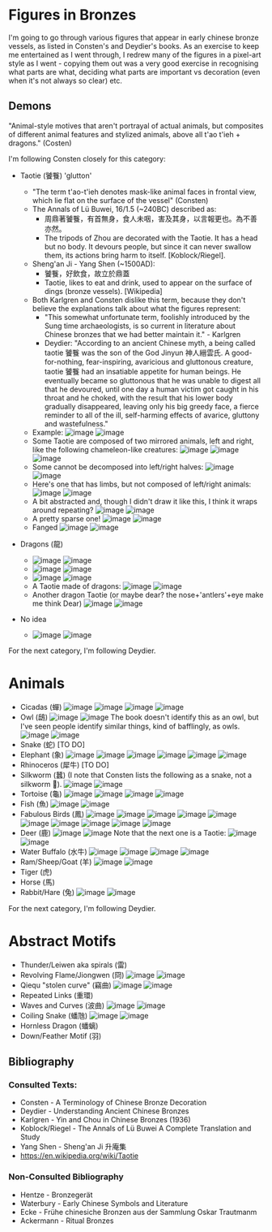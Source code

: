 # Figures in Bronzes 

I'm going to go through various figures that appear in early chinese bronze vessels, as listed in Consten's and Deydier's books.  As an exercise to keep me entertained as I went through, I redrew many of the figures in a pixel-art style as I went - copying them out was a very good exercise in recognising what parts are what, deciding what parts are important vs decoration (even when it's not always so clear) etc.

## Demons

"Animal-style motives that aren't portrayal of actual animals, but composites of different animal features and stylized animals, above all t'ao t'ieh + dragons." (Costen)

I'm following Consten closely for this category:

* Taotie (饕餮) 'glutton'
  * "The term t'ao-t'ieh denotes mask-like animal faces in frontal view, which lie flat on the surface of the vessel" (Consten)
  * The Annals of Lü Buwei, 16/1.5 (~240BC) described as:
    * 周鼎著饕餮，有首無身，食人未咽，害及其身，以言報更也。為不善亦然。
    * The tripods of Zhou are decorated with the Taotie.  It has a head but no body. It devours people, but since it can never swallow them, its actions bring harm to itself. [Koblock/Riegel].
  * Sheng'an Ji - Yang Shen (~1500AD):
    * 饕餮，好飲食，故立於鼎蓋
    * Taotie, likes to eat and drink, used to appear on the surface of dings (bronze vessels). [Wikipedia]
  * Both Karlgren and Consten dislike this term, because they don't believe the explanations talk about what the figures represent:
    * "This somewhat unfortunate term, foolishly introduced by the Sung time archaeologists, is so current in literature about Chinese bronzes that we had better maintain it." - Karlgren
    * Deydier: "According to an ancient Chinese myth, a being called taotie 饕餮 was the son of the God Jinyun 神人縉雲氏. A good-for-nothing, fear-inspiring, avaricious and gluttonous creature, taotie 饕餮 had an insatiable appetite for human beings. He eventually became so gluttonous that he was unable to digest all that he devoured, until one day a human victim got caught in his throat and he choked, with the result that his lower body gradually disappeared, leaving only his big greedy face, a fierce reminder to all of the ill, self-harming effects of avarice, gluttony and wastefulness."
  * Example:
    ![image](https://user-images.githubusercontent.com/465632/229495928-57e8a213-dcb4-4533-9453-4287033c797b.png)
    ![image](https://user-images.githubusercontent.com/465632/229495934-f417d1cf-b245-4844-8d1b-26ded9fadee8.png)
  * Some Taotie are composed of two mirrored animals, left and right, like the following chameleon-like creatures:
    ![image](https://user-images.githubusercontent.com/465632/229496123-33077fba-bcbe-4f09-9daa-c56723db0b62.png)
    ![image](https://user-images.githubusercontent.com/465632/229497083-912f04d6-e16d-4600-bb3f-4edc3b837f8d.png)
    ![image](https://user-images.githubusercontent.com/465632/229496883-85b2d52b-bd49-48f4-85eb-868cd0b46564.png)
  * Some cannot be decomposed into left/right halves:
    ![image](https://user-images.githubusercontent.com/465632/229508285-98406833-1f70-4d6d-b418-d17286701bf6.png)
    ![image](https://user-images.githubusercontent.com/465632/229508424-bc5dd0e8-9350-4986-948a-9d0bd8016402.png)
  * Here's one that has limbs, but not composed of left/right animals:
    ![image](https://user-images.githubusercontent.com/465632/229519626-cd806ff3-7bf7-4312-86aa-83153ffc33bd.png)
    ![image](https://user-images.githubusercontent.com/465632/229520591-6f71a1df-2f4b-4c9a-98f8-2d9839c926db.png)
  * A bit abstracted and, though I didn't draw it like this, I think it wraps around repeating?
    ![image](https://user-images.githubusercontent.com/465632/229547536-2549923f-2730-4702-919a-c7f8020097da.png)
    ![image](https://user-images.githubusercontent.com/465632/229547594-7f71fcba-9716-485b-afb8-0d6a1579f6f5.png)
  * A pretty sparse one!
    ![image](https://user-images.githubusercontent.com/465632/229548730-3789baac-31ed-4272-aac5-d627a012e48c.png)
    ![image](https://user-images.githubusercontent.com/465632/229548830-4e3551c6-9bee-444f-828c-e26df63d766d.png)
  * Fanged
    ![image](https://user-images.githubusercontent.com/465632/229549674-1fa4071c-ae55-41f9-88db-d1e8200730fd.png)
    ![image](https://user-images.githubusercontent.com/465632/229549715-1a89e650-fd7e-4b2b-8f58-560b1fb49e11.png)

* Dragons (龍)
  * ![image](https://user-images.githubusercontent.com/465632/229531748-5b0fba5a-6672-4844-885a-95cc4a43f10f.png)
    ![image](https://user-images.githubusercontent.com/465632/229531956-1f60ebd1-3020-489a-844b-5990e3b6c0dc.png)
  * ![image](https://user-images.githubusercontent.com/465632/229532282-12f73358-1696-48b6-b836-4cd8d8a429cc.png)
    ![image](https://user-images.githubusercontent.com/465632/229532289-35f04f62-6224-4c9c-9f3d-c495ff1abaef.png)
  * ![image](https://user-images.githubusercontent.com/465632/229540691-d7d55ea4-6c43-4485-8940-f26c9788be19.png)
    ![image](https://user-images.githubusercontent.com/465632/229540721-971e86de-b3e0-478e-bf86-b2349c037e4a.png)
  * A Taotie made of dragons:
    ![image](https://user-images.githubusercontent.com/465632/229548264-b325d25e-6893-4dab-8e18-69c67a2dd122.png)
    ![image](https://user-images.githubusercontent.com/465632/229548594-db9fedbf-a4e8-43d9-af44-3cb2b1e87731.png)
  * Another dragon Taotie (or maybe dear? the nose+'antlers'+eye make me think Dear)
    ![image](https://user-images.githubusercontent.com/465632/229548999-07db919e-a4d8-49ba-a53a-6e94067409a7.png)
    ![image](https://user-images.githubusercontent.com/465632/229549155-58c769fb-d5e8-4774-9968-12a95149be30.png)


* No idea
  * ![image](https://user-images.githubusercontent.com/465632/229540844-d2201889-b2b8-48cc-a72e-cd47706a3da8.png)
    ![image](https://user-images.githubusercontent.com/465632/229540899-95f7cd21-67ee-44c8-9e20-cf3fadc72acc.png)

For the next category, I'm following Deydier.

# Animals
  * Cicadas (蟬) 
    ![image](https://user-images.githubusercontent.com/465632/229532559-4a1c534b-35b3-496c-9b64-7e4e46be8888.png)
    ![image](https://user-images.githubusercontent.com/465632/229532701-45197c2e-bdf3-401e-9537-3266e880da7a.png)
    ![image](https://user-images.githubusercontent.com/465632/229533088-0a69448c-0654-48a1-99f4-33b8530e6543.png)
    ![image](https://user-images.githubusercontent.com/465632/229533197-5572e20e-2073-432e-8240-2d7a9f676117.png)
  * Owl (鴟)
    ![image](https://user-images.githubusercontent.com/465632/229533486-409388a3-e91b-4f48-bfa2-0134759d4f84.png)
    ![image](https://user-images.githubusercontent.com/465632/229533624-fa400554-733a-4401-92db-9ec25f5d90b6.png)
    The book doesn't identify this as an owl, but I've seen people identify similar things, kind of bafflingly, as owls.
    ![image](https://user-images.githubusercontent.com/465632/229540073-bf27af43-9242-44b6-986c-d3e4c3740d1c.png)
    ![image](https://user-images.githubusercontent.com/465632/229540229-7036284e-4795-4389-9f1c-2a3f0b462522.png)
  * Snake (蛇)
    [TO DO]
  * Elephant (象)
    ![image](https://user-images.githubusercontent.com/465632/229536324-ec4092d4-497d-46f5-912a-1880e7960bda.png)
    ![image](https://user-images.githubusercontent.com/465632/229536444-d3595a1c-cf8c-4fe3-9b2c-f6d2632a1d90.png)
    ![image](https://user-images.githubusercontent.com/465632/229536540-a59946b6-00cc-4bee-9ae3-cd4b9dde67a9.png)
    ![image](https://user-images.githubusercontent.com/465632/229536605-4e83aef2-b9f6-4f95-ad86-e8c8c586335d.png)
    ![image](https://user-images.githubusercontent.com/465632/229536721-1ec01ef6-34de-4284-986e-26054c107d36.png)
    ![image](https://user-images.githubusercontent.com/465632/229536776-7a4df915-f618-4e8e-a621-cacb7cf78e52.png)
  * Rhinoceros (犀牛)
    [TO DO]
  * Silkworm (蠶)
    (I note that Consten lists the following as a snake, not a silkworm 🤷).
    ![image](https://user-images.githubusercontent.com/465632/229535257-671354d4-c0b9-4354-ba2b-b43112d8d776.png)
    ![image](https://user-images.githubusercontent.com/465632/229537076-ac9f6254-b322-440c-827b-a372e0de13a2.png)
  * Tortoise (龜)
    ![image](https://user-images.githubusercontent.com/465632/229537282-44a58fa2-cc94-4439-b6e7-5fd28de19727.png)
    ![image](https://user-images.githubusercontent.com/465632/229537368-f5ef132e-0f5e-4913-be24-c67ee90b17fc.png)
    ![image](https://user-images.githubusercontent.com/465632/229537611-80496639-4d88-4749-bba6-67ab29df82b9.png)
    ![image](https://user-images.githubusercontent.com/465632/229537666-9cb36115-e7de-4f6a-8246-3fe13bac0e5e.png)
  * Fish (魚)
    ![image](https://user-images.githubusercontent.com/465632/229537830-dc652c7f-8896-4ef4-a122-bae6c6e80d65.png)
    ![image](https://user-images.githubusercontent.com/465632/229537927-65dc0871-9849-491f-98e4-15e864b1f6e4.png)
  * Fabulous Birds (鳳)
    ![image](https://user-images.githubusercontent.com/465632/229538248-71be61f7-30bc-43a0-80b6-143941ffc1d8.png)
    ![image](https://user-images.githubusercontent.com/465632/229538315-ae0e2281-5c0c-4aa3-bd8a-8010667e9cf2.png)
    ![image](https://user-images.githubusercontent.com/465632/229538360-f694197b-7a58-4a63-b5bc-c8c6aa1750e5.png)
    ![image](https://user-images.githubusercontent.com/465632/229538419-c2b6fbf5-c749-4288-bcce-c4571a8eaaf8.png)
    ![image](https://user-images.githubusercontent.com/465632/229538507-247c5621-49a4-44b1-91a9-01ddd9716297.png)
    ![image](https://user-images.githubusercontent.com/465632/229538582-7d24f16b-ae6d-45df-90c0-656f6acb0d38.png)
    ![image](https://user-images.githubusercontent.com/465632/229538651-9d6abe9a-3526-4a8c-9c29-d77abe640ca4.png)
    ![image](https://user-images.githubusercontent.com/465632/229538699-dc0ad780-645a-44a5-8bc4-179ed026a9d1.png)
    ![image](https://user-images.githubusercontent.com/465632/229539030-b107baf4-7ea9-407c-8fcc-3e5d87bf7ab7.png)
    ![image](https://user-images.githubusercontent.com/465632/229539043-fd59c09d-1bbf-4d34-b7b5-be8be3a8f027.png)
  * Deer (鹿)
    ![image](https://user-images.githubusercontent.com/465632/229539451-b5869ced-32f7-44bd-b3aa-64b3bfac787a.png)
    ![image](https://user-images.githubusercontent.com/465632/229539511-53bf2e90-20e3-4f47-b586-2d7bcf2b3768.png)
    Note that the next one is a Taotie:
    ![image](https://user-images.githubusercontent.com/465632/229539571-2e39579e-21f0-4106-9213-b37847ddbaf2.png)
    ![image](https://user-images.githubusercontent.com/465632/229539680-e012f13a-fea5-4f97-9968-ceb592c09ea5.png)
  * Water Buffalo (水牛)
    ![image](https://user-images.githubusercontent.com/465632/229539178-58056b8b-1e5d-476c-9241-5eb2cbc7443c.png)
    ![image](https://user-images.githubusercontent.com/465632/229539241-6763b84f-8576-49c1-a2c9-ae8064a49b09.png)
    ![image](https://user-images.githubusercontent.com/465632/229541233-bb8e7062-4c04-473b-99f8-acda8aa44de3.png)
    ![image](https://user-images.githubusercontent.com/465632/229541293-dc9673d3-59a2-41b2-8c84-44513639d2d1.png)
  * Ram/Sheep/Goat (羊)
    ![image](https://user-images.githubusercontent.com/465632/229553995-98988bae-b485-48c1-8fe0-0d3effb875d0.png)
    ![image](https://user-images.githubusercontent.com/465632/229554058-c963c116-ef09-47e0-9c7a-7e1866dc297f.png)
  * Tiger (虎)
  * Horse (馬)
  * Rabbit/Hare (兔)
    ![image](https://user-images.githubusercontent.com/465632/229541610-d7e1961e-7dfb-4311-95a1-fca6e49ff118.png)
    ![image](https://user-images.githubusercontent.com/465632/229541666-fddd65dd-5b60-495f-a62d-8c870af6da27.png)

For the next category, I'm following Deydier.

# Abstract Motifs
  * Thunder/Leiwen aka spirals (雷)
  * Revolving Flame/Jiongwen (冏)
    ![image](https://user-images.githubusercontent.com/465632/229542190-06ab0f37-778c-42ea-abc5-ea1d3ede9a3b.png)
    ![image](https://user-images.githubusercontent.com/465632/229542261-dee78405-b99a-46c9-8d41-e89199a862be.png)
  * Qiequ "stolen curve" (竊曲)
    ![image](https://user-images.githubusercontent.com/465632/229542687-f2ab2e86-0ba1-4c37-a15c-905a3204ead2.png)
    ![image](https://user-images.githubusercontent.com/465632/229542804-47dee070-10c0-4c8e-8ace-430c5793d6fc.png)
  * Repeated Links (重環)
  * Waves and Curves (波曲)
    ![image](https://user-images.githubusercontent.com/465632/229543001-a9171d16-ba5a-4693-936a-fa66f2aaa08e.png)
    ![image](https://user-images.githubusercontent.com/465632/229543415-1b6b6a28-6046-4db7-bf58-cda9b3cd86ae.png)
  * Coiling Snake (蟠虺)
    ![image](https://user-images.githubusercontent.com/465632/229543553-80dc5a48-3800-488f-92f7-7429d8d8d1f6.png)
    ![image](https://user-images.githubusercontent.com/465632/229543661-cbd4c8f1-0334-44f0-abd2-5f94d4214610.png)
  * Hornless Dragon (蟠螭)
  * Down/Feather Motif (羽)
  
	

## Bibliography
### Consulted Texts:
*	Consten - A Terminology of Chinese Bronze Decoration
*	Deydier - Understanding Ancient Chinese Bronzes
*	Karlgren - Yin and Chou in Chinese Bronzes (1936)
*	Koblock/Riegel - The Annals of Lü Buwei A Complete Translation and Study
*	Yang Shen - Sheng'an Ji 升庵集
*	https://en.wikipedia.org/wiki/Taotie
	
### Non-Consulted Bibliography
* Hentze - Bronzegerät
* Waterbury - Early Chinese Symbols and Literature
* Ecke - Frühe chinesiche Bronzen aus der Sammlung Oskar Trautmanm 
* Ackermann - Ritual Bronzes 
